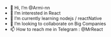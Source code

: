 - 👋 Hi, I’m @Armi-nn              
- 👀 I’m interested in React                             
- 🌱 I’m currently learning nodejs / reactNative                                       
- 💞️ I’m looking to collaborate on Big Companies                                         
- 📫 How to reach me in Telegram : @MrReact                               
<!--- 
Armi-nn/Armi-nn is a ✨ special ✨ repository because its `README.md` (this file) appears on your GitHub profile.
You can click the Preview link to take a look at your changes.
--->
